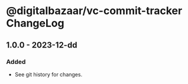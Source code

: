 # @digitalbazaar/vc-commit-tracker ChangeLog

## 1.0.0 - 2023-12-dd

### Added
- See git history for changes.
